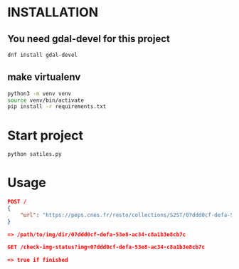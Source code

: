 # INSTALLATION

## You need gdal-devel for this project
```Bash
dnf install gdal-devel
```


## make virtualenv
```Bash
python3 -m venv venv
source venv/bin/activate
pip install -r requirements.txt
```

# Start project
```Bash
python satiles.py
```

# Usage
```json
POST /
{
	"url": "https://peps.cnes.fr/resto/collections/S2ST/07ddd0cf-defa-53e8-ac34-c8a1b3e8cb7c/download"
}

=> /path/to/img/dir/07ddd0cf-defa-53e8-ac34-c8a1b3e8cb7c

GET /check-img-status?img=07ddd0cf-defa-53e8-ac34-c8a1b3e8cb7c

=> true if finished
```

